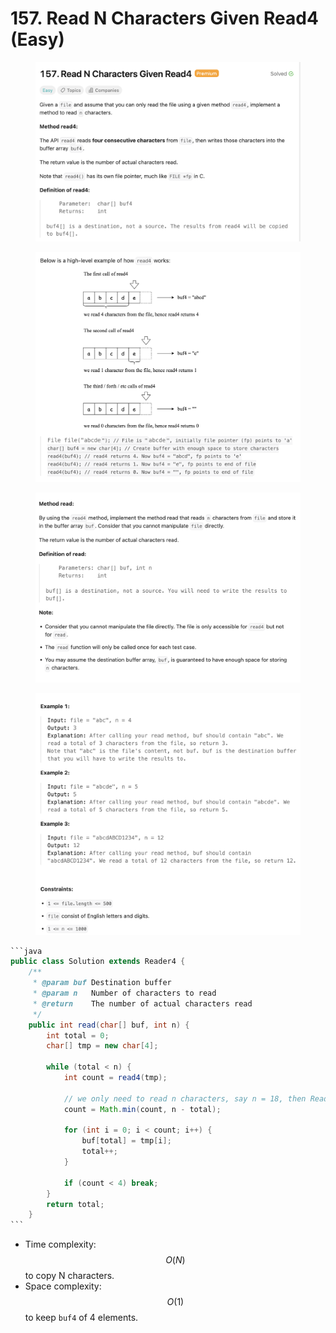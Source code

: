 # 157. Read N Characters Given Read4 (Easy)

<figure><img src="../../.gitbook/assets/image.png" alt=""><figcaption></figcaption></figure>

<figure><img src="../../.gitbook/assets/image (1).png" alt=""><figcaption></figcaption></figure>

<figure><img src="../../.gitbook/assets/image (2).png" alt=""><figcaption></figcaption></figure>

<figure><img src="../../.gitbook/assets/image (4).png" alt=""><figcaption></figcaption></figure>

````java
```java
public class Solution extends Reader4 {
    /**
     * @param buf Destination buffer
     * @param n   Number of characters to read
     * @return    The number of actual characters read
     */
    public int read(char[] buf, int n) {
        int total = 0;
        char[] tmp = new char[4];

        while (total < n) {
            int count = read4(tmp);

            // we only need to read n characters, say n = 18, then Read4 will takes us to 4*4 = 16 chars. After that, we only want to read 2 more chars (even if the next Read4 returns 3 or 4 characters).
            count = Math.min(count, n - total);

            for (int i = 0; i < count; i++) {
                buf[total] = tmp[i];
                total++;
            }

            if (count < 4) break;
        }
        return total;
    }
```
````

* Time complexity: $$O(N)$$ to copy N characters.
* Space complexity: $$O(1)$$ to keep `buf4` of 4 elements.
